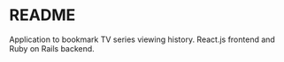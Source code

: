 # README

Application to bookmark TV series viewing history. React.js frontend and Ruby on Rails backend.
